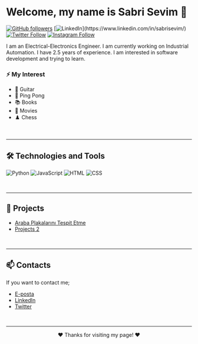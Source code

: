 <!-- Başlık -->
# Welcome, my name is Sabri Sevim 👋



<!-- Profillerimi takip et -->
[![GitHub followers](https://img.shields.io/github/followers/sabrisevim?label=Follow&style=social)](https://github.com/sabrisevim)
[![LinkedIn](https://img.shields.io/badge/-LinkedIn-blue?style=flat-square&logo=linkedin&logoColor=white&link=[(https://www.linkedin.com/in/sabrisevim/))](https://www.linkedin.com/in/sabrisevim/)
[![Twitter Follow](https://img.shields.io/twitter/follow/sabrissevim?style=social)](https://twitter.com/sabrissevim)
[![Instagram Follow](https://img.shields.io/badge/-Instagram-E4405F?style=flat-square&logo=instagram&logoColor=white&link=https://www.instagram.com/sabriseviiim)](https://www.instagram.com/sabriseviiim)


<!-- Giriş -->
I am an Electrical-Electronics Engineer. 
I am currently working on Industrial Automation. I have 2.5 years of experience.
I am interested in software development and trying to learn. 

### ⚡ My Interest

- 🎸 Guitar
- 🏓 Ping Pong
- 📚 Books
- 🎥 Movies
- ♟️ Chess
<!-- Daha fazla hobi alanını buraya ekleyebilirsiniz -->

<!-- Footer -->
<br>
<hr>
<p align="center">

</p>


<!-- Teknolojiler ve Araçlar -->
## 🛠️ Technologies and Tools

![Python](https://img.shields.io/badge/-Python-3776AB?style=flat-square&logo=python&logoColor=white)
![JavaScript](https://img.shields.io/badge/-JavaScript-F7DF1E?style=flat-square&logo=javascript&logoColor=black)
![HTML](https://img.shields.io/badge/-HTML-E34F26?style=flat-square&logo=html5&logoColor=white)
![CSS](https://img.shields.io/badge/-CSS-1572B6?style=flat-square&logo=css3&logoColor=white)
<!-- Diğer teknolojiler buraya eklenebilir -->

<!-- Footer -->
<br>
<hr>
<p align="center">

</p>


<!-- Projeler -->
## 🚀 Projects

- [Araba Plakalarını Tespit Etme]([link](https://github.com/sabrisevim/sabrisevim/issues/1))
- [Projects 2](link)
<!-- Daha fazla projeyi buraya ekleyebilirsiniz -->

<!-- Footer -->
<br>
<hr>
<p align="center">

</p>


<!-- İletişim -->
## 📫 Contacts

If you want to contact me;

- [E-posta](mailto:ssabrisevim@gmail.com)
- [LinkedIn](https://www.linkedin.com/in/sabrisevim/)
- [Twitter](https://twitter.com/twitter-sabrissevim)

<!-- Footer -->
<br>
<hr>
<p align="center">
  ❤️ Thanks for visiting my page! ❤️
</p>

